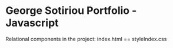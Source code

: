 # George Sotiriou Portfolio - Javascript
Relational components in the project:
index.html == styleIndex.css
